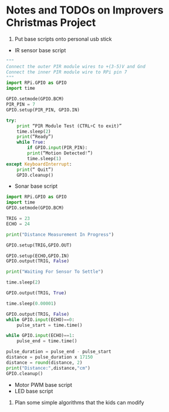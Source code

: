 # Notes and TODOs on Improvers Christmas Project

1. Put base scripts onto personal usb stick
* IR sensor base script

``` pir.py
"""
Connect the outer PIR module wires to +(3-5)V and Gnd
Connect the inner PIR module wire to RPi pin 7
"""
import RPi.GPIO as GPIO
import time

GPIO.setmode(GPIO.BCM)
PIR_PIN = 7
GPIO.setup(PIR_PIN, GPIO.IN)

try:
    print “PIR Module Test (CTRL+C to exit)”
    time.sleep(2)
    print(“Ready”)
    while True:
        if GPIO.input(PIR_PIN):
        print(“Motion Detected!”)
        time.sleep(1)
except KeyboardInterrupt:
    print(“ Quit”)
    GPIO.cleanup()
```

* Sonar base script
``` sonar.py
import RPi.GPIO as GPIO
import time
GPIO.setmode(GPIO.BCM)

TRIG = 23
ECHO = 24

print("Distance Measurement In Progress")

GPIO.setup(TRIG,GPIO.OUT)

GPIO.setup(ECHO,GPIO.IN)
GPIO.output(TRIG, False)

print("Waiting For Sensor To Settle")

time.sleep(2)

GPIO.output(TRIG, True)

time.sleep(0.00001)

GPIO.output(TRIG, False)
while GPIO.input(ECHO)==0:
    pulse_start = time.time()

while GPIO.input(ECHO)==1:
    pulse_end = time.time()       

pulse_duration = pulse_end - pulse_start
distance = pulse_duration x 17150
distance = round(distance, 2)
print("Distance:",distance,"cm")
GPIO.cleanup()
```

* Motor PWM base script
* LED base script

1. Plan some simple algorithms that the kids can modify 








